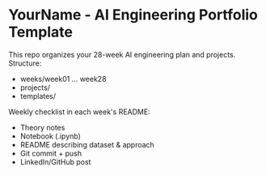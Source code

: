 # YourName - AI Engineering Portfolio Template

This repo organizes your 28-week AI engineering plan and projects.
Structure:
- weeks/week01 ... week28
- projects/
- templates/

Weekly checklist in each week's README:
- Theory notes
- Notebook (.ipynb)
- README describing dataset & approach
- Git commit + push
- LinkedIn/GitHub post
